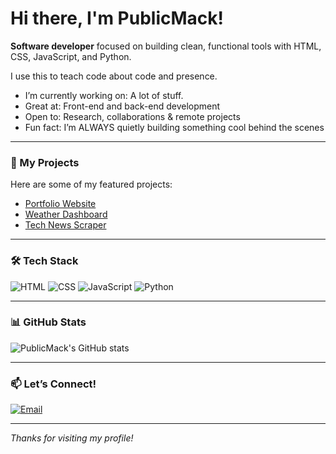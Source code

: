 # Hi there, I'm PublicMack!

**Software developer** focused on building clean, functional tools with HTML, CSS, JavaScript, and Python. 

I use this to teach code about code and presence.

-  I’m currently working on: A lot of stuff.
-  Great at: Front-end and back-end development
-  Open to: Research, collaborations & remote projects
-  Fun fact: I’m ALWAYS quietly building something cool behind the scenes

---

### 🚀 My Projects
Here are some of my featured projects:

- [Portfolio Website](https://github.com/PublicMack/PublicMack-Portfolio/tree/main/01-Portfolio-Website)
- [Weather Dashboard](https://github.com/PublicMack/PublicMack-Portfolio/tree/main/02-Weather-Dashboard)
- [Tech News Scraper](https://github.com/PublicMack/PublicMack-Portfolio/tree/main/08-Tech-News-Scraper)

---

### 🛠️ Tech Stack

![HTML](https://img.shields.io/badge/HTML5-E34F26?style=flat&logo=html5&logoColor=white)
![CSS](https://img.shields.io/badge/CSS3-1572B6?style=flat&logo=css3&logoColor=white)
![JavaScript](https://img.shields.io/badge/JavaScript-F7DF1E?style=flat&logo=javascript&logoColor=black)
![Python](https://img.shields.io/badge/Python-3776AB?style=flat&logo=python&logoColor=white)

---

### 📊 GitHub Stats

![PublicMack's GitHub stats](https://github-readme-stats.vercel.app/api?username=PublicMack&show_icons=true&theme=tokyonight)

---

### 📫 Let’s Connect!

[![Email](https://img.shields.io/badge/Email-Me-green?style=flat&logo=gmail&logoColor=white)](mailto:mackshem@icloud.com)

---

_Thanks for visiting my profile!_
